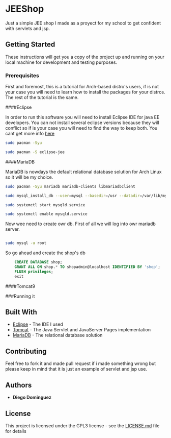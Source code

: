 # JEEShop

Just a simple JEE shop I made as a proyect for my school to get confident with servlets and jsp.

## Getting Started

These instructions will get you a copy of the project up and running on your local machine for development and testing purposes.

### Prerequisites

First and foremost, this is a tutorial for Arch-based distro's users, if is not your case you will need to learn how to install the packages for your distros. The rest of the tutorial is the same.

####Eclipse

In order to run this software you will need to install Eclipse IDE for java EE developers. You can not install several eclipse versions because they will conflict so if is your case you will need to find the way to keep both.
You cant get more info [here](https://wiki.archlinux.org/index.php/Eclipse)

```bash
sudo pacman -Syu

sudo pacman -S eclipse-jee

```

####MariaDB

MariaDB is nowdays the default relational database solution for Arch Linux so it will be my choice.

```bash
sudo pacman -Syu mariadb mariadb-clients libmariadbclient

sudo mysql_install_db --user=mysql --basedir=/usr --datadir=/var/lib/mysql

sudo systemctl start mysqld.service

sudo systemctl enable mysqld.service
```
Now wee need to create owr db. First of all we will log into owr mariadb server.
```bash

sudo mysql -u root

```
So go ahead and create the shop's db

```sql
	CREATE DATABASE shop;
	GRANT ALL ON shop.* TO shopadmin@localhost IDENTIFIED BY 'shop';
	FLUSH privileges;
	exit
```

####Tomcat9

###Running it 

## Built With

* [Eclipse](https://www.eclipse.org/) - The IDE I used
* [Tomcat](http://tomcat.apache.org/) - The Java Servlet and JavaServer Pages implementation
* [MariaDB](https://mariadb.org/) - The relational database solution

## Contributing

Feel free to fork it and made pull request if i made something wrong but please keep in mind that it is just an example of servlet and jsp use.


## Authors

* **Diego Dominguez**

## License

This project is licensed under the GPL3 license - see the [LICENSE.md](LICENSE.md) file for details
